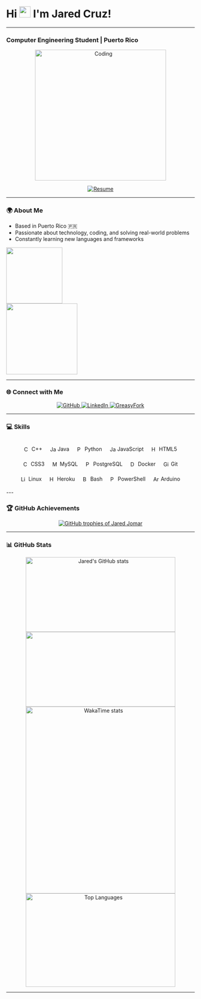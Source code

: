 <h1 align="left"><b>Hi <img src="https://user-images.githubusercontent.com/18350557/176309783-0785949b-9127-417c-8b55-ab5a4333674e.gif" width="30"/> I'm Jared Cruz!</b></h1>

---
### Computer Engineering Student | Puerto Rico

<div align="center">
  <p>
    <img alt="Coding" width="350" src="https://c.tenor.com/ccmSmZhIXNwAAAAC/code-lyoko-jeremy.gif">
  </p>

  <a href="https://flowcv.com/resume/elab410wok">
    <img src="https://img.shields.io/badge/View_My_Resume-3382ed?style=for-the-badge&logo=read-the-docs&logoColor=white" alt="Resume">
  </a>
</div>

---

### 🌍 About Me
- Based in Puerto Rico 🇵🇷
- Passionate about technology, coding, and solving real-world problems
- Constantly learning new languages and frameworks

<a href="https://www.github.com/JaredJomar" target="_blank" rel="noreferrer">
  <img src="https://img.shields.io/github/followers/JaredJomar?logo=github&style=for-the-badge&color=3382ed&labelColor=0f172a" style="width: 150px; height: auto;" />
</a>
<br>
<a href="https://wakatime.com/@628ab87c-405a-4a29-8c87-079bc17f01c2" target="_blank" rel="noreferrer">
  <img src="https://wakatime.com/badge/user/628ab87c-405a-4a29-8c87-079bc17f01c2.svg" style="width: 190px; height: auto;" />
</a>

---

### 🌐 Connect with Me

<p align="center">
  <a href="https://www.github.com/JaredJomar" target="_blank">
    <img src="https://img.shields.io/badge/GitHub-181717?style=for-the-badge&logo=github&logoColor=white" alt="GitHub" />
  </a>
  <a href="https://www.linkedin.com/in/jared-cruz-880359263/" target="_blank">
    <img src="https://img.shields.io/badge/LinkedIn-0077B5?style=for-the-badge&logo=linkedin&logoColor=white" alt="LinkedIn" />
  </a>
  <a href="https://greasyfork.org/en/users/900539-jaredjomar" target="_blank">
    <img src="https://img.shields.io/badge/GreasyFork-3382ed?style=for-the-badge" alt="GreasyFork" />
  </a>
</p>

---

### 💻 Skills

<style>
  .skills-container {
    display: flex;
    flex-wrap: wrap;
    justify-content: center;
    gap: 15px;
    padding: 15px;
  }
  .skill-item {
    display: flex;
    align-items: center;
    gap: 4px;
    background: transparent;
    padding: 4px 3px; 
    border-radius: 4px;
    font-size: 14px; 
  }
  .skill-item img {
    width: 16px;
    height: 16px;
  }
</style>

<div class="skills-container">
  <!-- Programming Languages -->
  <div class="skill-item">
    <img src="https://raw.githubusercontent.com/danielcranney/readme-generator/main/public/icons/skills/cplusplus-colored.svg" alt="C++" />
    C++
  </div>
  <div class="skill-item">
    <img src="https://raw.githubusercontent.com/danielcranney/readme-generator/main/public/icons/skills/java-colored.svg" alt="Java" />
    Java
  </div>
  <div class="skill-item">
    <img src="https://raw.githubusercontent.com/danielcranney/readme-generator/main/public/icons/skills/python-colored.svg" alt="Python" />
    Python
  </div>
  <div class="skill-item">
    <img src="https://raw.githubusercontent.com/danielcranney/readme-generator/main/public/icons/skills/javascript-colored.svg" alt="JavaScript" />
    JavaScript
  </div>
  <!-- Web Development -->
  <div class="skill-item">
    <img src="https://raw.githubusercontent.com/danielcranney/readme-generator/main/public/icons/skills/html5-colored.svg" alt="HTML5" />
    HTML5
  </div>
  <div class="skill-item">
    <img src="https://raw.githubusercontent.com/danielcranney/readme-generator/main/public/icons/skills/css3-colored.svg" alt="CSS3" />
    CSS3
  </div>
  <!-- Databases -->
  <div class="skill-item">
    <img src="https://raw.githubusercontent.com/danielcranney/readme-generator/main/public/icons/skills/mysql-colored.svg" alt="MySQL" />
    MySQL
  </div>
  <div class="skill-item">
    <img src="https://raw.githubusercontent.com/danielcranney/readme-generator/main/public/icons/skills/postgresql-colored.svg" alt="PostgreSQL" />
    PostgreSQL
  </div>
  <!-- DevOps and Tools -->
  <div class="skill-item">
    <img src="https://raw.githubusercontent.com/danielcranney/readme-generator/main/public/icons/skills/docker-colored.svg" alt="Docker" />
    Docker
  </div>
  <div class="skill-item">
    <img src="https://raw.githubusercontent.com/danielcranney/readme-generator/main/public/icons/skills/git-colored.svg" alt="Git" />
    Git
  </div>
  <div class="skill-item">
    <img src="https://raw.githubusercontent.com/danielcranney/readme-generator/main/public/icons/skills/linux-colored.svg" alt="Linux" />
    Linux
  </div>
  <div class="skill-item">
    <img src="https://raw.githubusercontent.com/danielcranney/readme-generator/main/public/icons/skills/heroku-colored.svg" alt="Heroku" />
    Heroku
  </div>
  <!-- Scripting -->
  <div class="skill-item">
    <img src="https://www.certcop.com/wp-content/uploads/2020/07/1-bash%20icon-400x400.png" alt="Bash" />
    Bash
  </div>
  <div class="skill-item">
    <img src="https://raw.githubusercontent.com/danielcranney/readme-generator/main/public/icons/skills/powershell-colored.svg" alt="PowerShell" />
    PowerShell
  </div>
  <!-- Hardware -->
  <div class="skill-item">
    <img src="https://raw.githubusercontent.com/danielcranney/readme-generator/main/public/icons/skills/arduino-colored.svg" alt="Arduino" />
    Arduino
  </div>
</div>
---

### 🏆 GitHub Achievements

<p align="center">
  <a href="https://github.com/ryo-ma/github-profile-trophy">
    <img src="https://github-profile-trophy.vercel.app/?username=JaredJomar&show_icons=true&theme=radical" alt="GitHub trophies of Jared Jomar" />
  </a>
</p>

---

### 📊 GitHub Stats
<div align="center">
  <img width=400 height=200 align="center" src="https://github-readme-stats.vercel.app/api?username=JaredJomar&show_icons=true&hide=&count_private=true&title_color=3382ed&text_color=ffffff&icon_color=3382ed&bg_color=0f172a&hide_border=true" alt="Jared's GitHub stats" />
  <img width=400 height=200 align="center" src="https://github-readme-streak-stats.herokuapp.com/?user=JaredJomar&stroke=ffffff&background=0f172a&ring=3382ed&fire=3382ed&currStreakNum=ffffff&currStreakLabel=3382ed&sideNums=ffffff&sideLabels=ffffff&dates=ffffff&hide_border=true" />
</div>

<div align="center">
  <img width=400 height=500 align="center" src="https://github-readme-stats.vercel.app/api/wakatime?username=JaredJomar&layout=compact&show_icons=true&title_color=3382ed&text_color=ffffff&icon_color=3382ed&bg_color=0f172a&hide_border=true" alt="WakaTime stats" />
  <img width=400 height=250 align="center" src="https://github-readme-stats.vercel.app/api/top-langs/?username=JaredJomar&langs_count=10&layout=compact&title_color=3382ed&text_color=ffffff&icon_color=3382ed&bg_color=0f172a&hide_border=true" alt="Top Languages" />
</div>

---
